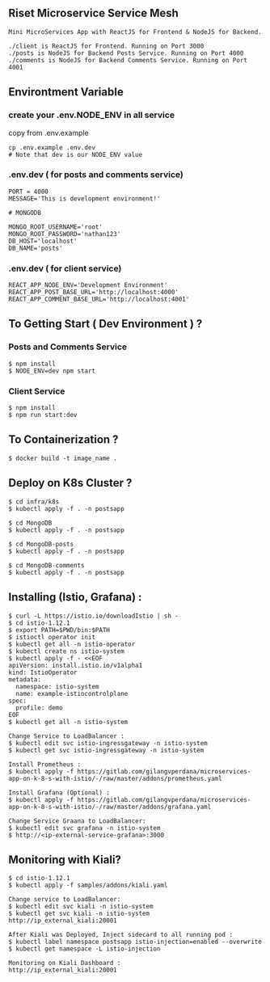 ## Riset Microservice Service Mesh

```
Mini MicroServices App with ReactJS for Frontend & NodeJS for Backend.
```

```
./client is ReactJS for Frontend. Running on Port 3000
./posts is NodeJS for Backend Posts Service. Running on Port 4000
./comments is NodeJS for Backend Comments Service. Running on Port 4001
```
## Environtment Variable
### create your .env.NODE_ENV in all service
copy from .env.example 
```
cp .env.example .env.dev
# Note that dev is our NODE_ENV value
```
### .env.dev ( for posts and comments service)
```
PORT = 4000
MESSAGE='This is development environment!'

# MONGODB

MONGO_ROOT_USERNAME='root'
MONGO_ROOT_PASSWORD='nathan123'
DB_HOST='localhost'
DB_NAME='posts'
```

### .env.dev ( for client service)
```
REACT_APP_NODE_ENV='Development Environment'
REACT_APP_POST_BASE_URL='http://localhost:4000'
REACT_APP_COMMENT_BASE_URL='http://localhost:4001'
```


## To Getting Start ( Dev Environment ) ?
### Posts and Comments Service
```
$ npm install
$ NODE_ENV=dev npm start
```
### Client Service
```
$ npm install
$ npm run start:dev
```
## To Containerization ?
```
$ docker build -t image_name .
```

## Deploy on K8s Cluster ?
```
$ cd infra/k8s
$ kubectl apply -f . -n postsapp

$ cd MongoDB
$ kubectl apply -f . -n postsapp

$ cd MongoDB-posts
$ kubectl apply -f . -n postsapp

$ cd MongoDB-comments
$ kubectl apply -f . -n postsapp
```

## Installing (Istio, Grafana) :
```
$ curl -L https://istio.io/downloadIstio | sh -
$ cd istio-1.12.1
$ export PATH=$PWD/bin:$PATH
$ istioctl operator init  
$ kubectl get all -n istio-operator
$ kubectl create ns istio-system
$ kubectl apply -f - <<EOF
apiVersion: install.istio.io/v1alpha1
kind: IstioOperator
metadata:
  namespace: istio-system
  name: example-istiocontrolplane
spec:
  profile: demo
EOF
$ kubectl get all -n istio-system

Change Service to LoadBalancer :
$ kubectl edit svc istio-ingressgateway -n istio-system
$ kubectl get svc istio-ingressgateway -n istio-system

Install Prometheus :
$ kubectl apply -f https://gitlab.com/gilangvperdana/microservices-app-on-k-8-s-with-istio/-/raw/master/addons/prometheus.yaml

Install Grafana (Optional) :
$ kubectl apply -f https://gitlab.com/gilangvperdana/microservices-app-on-k-8-s-with-istio/-/raw/master/addons/grafana.yaml 

Change Service Graana to LoadBalancer:
$ kubectl edit svc grafana -n istio-system
$ http://<ip-external-service-grafana>:3000
```

## Monitoring with Kiali?
```
$ cd istio-1.12.1
$ kubectl apply -f samples/addons/kiali.yaml

Change service to LoadBalancer:
$ kubectl edit svc kiali -n istio-system
$ kubectl get svc kiali -n istio-system
http://ip_external_kiali:20001

After Kiali was Deployed, Inject sidecard to all running pod :
$ kubectl label namespace postsapp istio-injection=enabled --overwrite
$ kubectl get namespace -L istio-injection

Monitoring on Kiali Dashboard :
http://ip_external_kiali:20001
```

